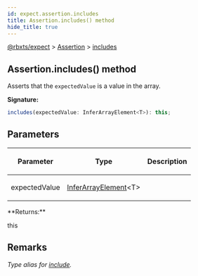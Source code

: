 ```yaml
---
id: expect.assertion.includes
title: Assertion.includes() method
hide_title: true
---
```


[@rbxts/expect](./expect.md) &gt; [Assertion](./expect.assertion.md) &gt; [includes](./expect.assertion.includes.md)

## Assertion.includes() method

Asserts that the `expectedValue` is a value in the array.

**Signature:**

```typescript
includes(expectedValue: InferArrayElement<T>): this;
```

## Parameters

<table><thead><tr><th>

Parameter


</th><th>

Type


</th><th>

Description


</th></tr></thead>
<tbody><tr><td>

expectedValue


</td><td>

[InferArrayElement](./expect.inferarrayelement.md)<!-- -->&lt;T&gt;


</td><td>


</td></tr>
</tbody></table>
**Returns:**

this

## Remarks

_Type alias for [include](./expect.assertion.include.md)<!-- -->._
